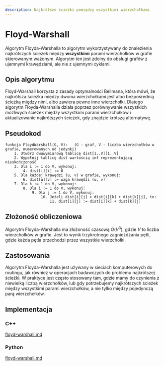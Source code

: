 ```yaml
---
description: Najkrótsze ścieżki pomiędzy wszystkimi wierzchołkami
---
```


# Floyd-Warshall

Algorytm Floyda-Warshalla to algorytm wykorzystywany do znalezienia najkrótszych ścieżek między **wszystkimi** parami wierzchołków w grafie skierowanym ważonym. Algorytm ten jest zdolny do obsługi grafów z ujemnymi krawędziami, ale nie z ujemnymi cyklami.

## Opis algorytmu

Floyd-Warshall korzysta z zasady optymalności Bellmana, która mówi, że najkrótsza ścieżka między dwoma wierzchołkami jest albo bezpośrednią ścieżką między nimi, albo zawiera pewne inne wierzchołki. Dlatego algorytm Floyda-Warshalla działa poprzez porównywanie wszystkich możliwych ścieżek między wszystkimi parami wierzchołków i aktualizowanie najkrótszych ścieżek, gdy znajdzie krótszą alternatywę.

## Pseudokod

```
funkcja FloydWarshall(G, V):   (G - graf, V - liczba wierzchołków w grafie, numerowanych od jedynki)
    1. Utwórz dwuwymiarową tablicę dist[1..V][1..V]
    2. Wypełnij tablicę dist wartością inf reprezentującą nieskończoność
    3. Dla i := 1 do V, wykonuj:
        4. dist[i][i] := 0
    5. Dla każdej krawędzi (u, v) w grafie, wykonuj:
        6. dist[u][v] := waga krawędzi (u, v)
    7. Dla k := 1 do V, wykonuj:
        8. Dla i := 1 do V, wykonuj:
            9. Dla j := 1 do V, wykonuj:
                10. Jeżeli dist[i][j] > dist[i][k] + dist[k][j], to:
                    11. dist[i][j] := dist[i][k] + dist[k][j]
```

## Złożoność obliczeniowa

Algorytm Floyda-Warshalla ma złożoność czasową $O(V^3)$, gdzie $V$ to liczba wierzchołków w grafie. Jest to wynik trzykrotnego zagnieżdżania pętli, gdzie każda pętla przechodzi przez wszystkie wierzchołki.

## Zastosowania

Algorytm Floyda-Warshalla jest używany w sieciach komputerowych do routingu, jak również w operacjach badawczych do problemu najkrótszej ścieżki. W praktyce jest często stosowany tam, gdzie mamy do czynienia z niewielką liczbą wierzchołków, lub gdy potrzebujemy najkrótszych ścieżek między wszystkimi parami wierzchołków, a nie tylko między pojedynczą parą wierzchołków.

## Implementacja

### C++


[floyd-warshall.md](../../programming/c++/algorithms/graphs/floyd-warshall.md)


### Python


[floyd-warshall.md](../../programming/python/algorithms/graphs/floyd-warshall.md)


